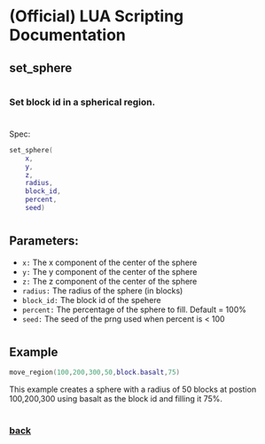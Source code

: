 
# (Official) LUA Scripting Documentation

## set_sphere
#
### Set block id in a spherical region.
#
Spec:
```lua
set_sphere(
	x,
	y,
	z,
	radius,
	block_id,
	percent,
	seed)
```
#
## Parameters:
- `x:` The x component of the center of the sphere
- `y:` The y component of the center of the sphere
- `z:` The z component of the center of the sphere
- `radius:` The radius of the sphere (in blocks)
- `block_id:` The block id of the spehere
- `percent:` The percentage of the sphere to fill. Default = 100%
- `seed:` The seed of the prng used when percent is < 100
#
## Example
```lua
move_region(100,200,300,50,block.basalt,75)
```
This example creates a sphere with a radius of 50 blocks at postion 100,200,300 using basalt as the block id and filling it 75%.
#
### [back](../blocks)
